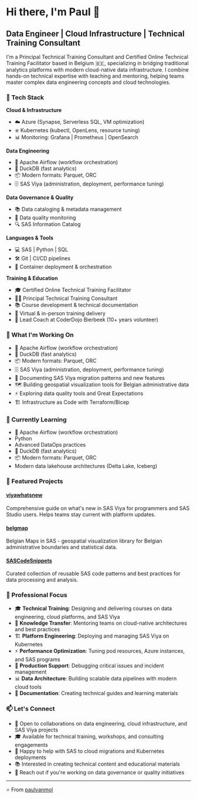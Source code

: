 # Hi there, I'm Paul 👋

## Data Engineer | Cloud Infrastructure | Technical Training Consultant

I'm a Principal Technical Training Consultant and Certified Online Technical Training Facilitator based in Belgium 🇧🇪, specializing in bridging traditional analytics platforms with modern cloud-native data infrastructure. I combine hands-on technical expertise with teaching and mentoring, helping teams master complex data engineering concepts and cloud technologies.

### 🔧 Tech Stack

**Cloud & Infrastructure**
- ☁️ Azure (Synapse, Serverless SQL, VM optimization)
- ⎈ Kubernetes (kubectl, OpenLens, resource tuning)
- 📊 Monitoring: Grafana | Prometheus | OpenSearch

**Data Engineering**
- 🔄 Apache Airflow (workflow orchestration)
- 🦆 DuckDB (fast analytics)
- 📦 Modern formats: Parquet, ORC
- 🗄️ SAS Viya (administration, deployment, performance tuning)

**Data Governance & Quality**
- 📚 Data cataloging & metadata management
- 🎯 Data quality monitoring
- 🔍 SAS Information Catalog

**Languages & Tools**
- 💻 SAS | Python | SQL
- 🛠️ Git | CI/CD pipelines
- 🐳 Container deployment & orchestration

**Training & Education**
- 🎓 Certified Online Technical Training Facilitator
- 👨‍🏫 Principal Technical Training Consultant
- 📚 Course development & technical documentation
- 🎯 Virtual & in-person training delivery
- 🥋 Lead Coach at CoderDojo Bierbeek (10+ years volunteer)

### 🚀 What I'm Working On


- 🔄 Apache Airflow (workflow orchestration)
- 🦆 DuckDB (fast analytics)
- 📦 Modern formats: Parquet, ORC
- 🗄️ SAS Viya (administration, deployment, performance tuning)
- 📖 Documenting SAS Viya migration patterns and new features
- 🗺️ Building geospatial visualization tools for Belgian administrative data
- ⚡ Exploring data quality tools and Great Expectations
- 🏗️ Infrastructure as Code with Terraform/Bicep

### 🌱 Currently Learning

- 🔄 Apache Airflow (workflow orchestration)
- Python
- Advanced DataOps practices
- 🦆 DuckDB (fast analytics)
- 📦 Modern formats: Parquet, ORC
- Modern data lakehouse architectures (Delta Lake, Iceberg)

### 📌 Featured Projects

#### [viyawhatsnew](https://github.com/paulvanmol/viyawhatsnew)
Comprehensive guide on what's new in SAS Viya for programmers and SAS Studio users. Helps teams stay current with platform updates.

#### [belgmap](https://github.com/paulvanmol/belgmap)
Belgian Maps in SAS - geospatial visualization library for Belgian administrative boundaries and statistical data.

#### [SASCodeSnippets](https://github.com/paulvanmol/SASCodeSnippets)
Curated collection of reusable SAS code patterns and best practices for data processing and analysis.

### 💼 Professional Focus

- 🎓 **Technical Training**: Designing and delivering courses on data engineering, cloud platforms, and SAS Viya
- 👥 **Knowledge Transfer**: Mentoring teams on cloud-native architectures and best practices
- 🏗️ **Platform Engineering**: Deploying and managing SAS Viya on Kubernetes
- ⚡ **Performance Optimization**: Tuning pod resources, Azure instances, and SAS programs
- 🔧 **Production Support**: Debugging critical issues and incident management
- 📊 **Data Architecture**: Building scalable data pipelines with modern cloud tools
- 📖 **Documentation**: Creating technical guides and learning materials

### 📫 Let's Connect

- 💬 Open to collaborations on data engineering, cloud infrastructure, and SAS Viya projects
- 🎓 Available for technical training, workshops, and consulting engagements
- 🤝 Happy to help with SAS to cloud migrations and Kubernetes deployments
- 📚 Interested in creating technical content and educational materials
- 📧 Reach out if you're working on data governance or quality initiatives

---

⭐️ From [paulvanmol](https://github.com/paulvanmol)
